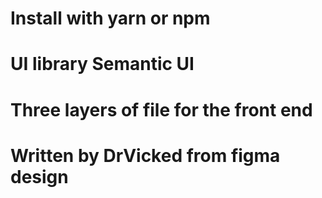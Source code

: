 # Install with yarn or npm

# UI library Semantic UI

# Three layers of file for the front end

# Written by DrVicked from figma design